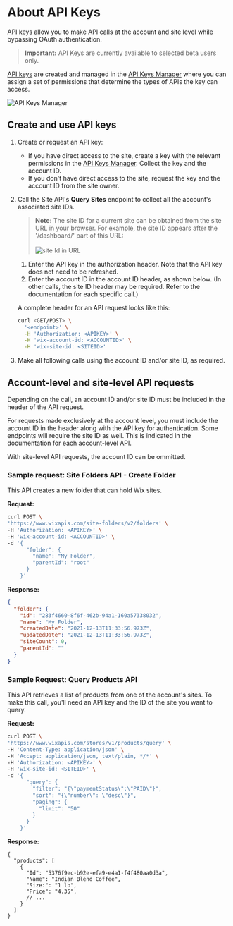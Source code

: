 # About API Keys

API keys allow you to make API calls at the account and site level while bypassing OAuth authentication. 

<blockquote class="important">

__Important:__
API Keys are currently available to selected beta users only.

</blockquote>

[API keys](https://support.wix.com/en/article/about-wix-api-keys) are created and managed in the [API Keys Manager](https://manage.wix.com/account/api-keys) where you can assign a set of permissions that determine the types of APIs the key can access.

![API Keys Manager](./../../media/APIKeysManager.jpg)

## Create and use API keys

1. Create or request an API key:

    - If you have direct access to the site, create a key with the relevant permissions in the [API Keys Manager](https://manage.wix.com/account/api-keys). Collect the key and the account ID.
    - If you don't have direct access to the site, request the key and the account ID from the site owner.  

2. Call the Site API's **Query Sites** endpoint to collect all the account's associated site IDs.

      > **Note:**
      > The site ID for a current site can be obtained from the site URL in your browser.
      > For example, the site ID appears after the '/dashboard/' part of this URL: <br />
      > <br />
      > ![site Id in URL](./../../media/siteid.png)

      1. Enter the API key in the authorization header. Note that the API key does not need to be refreshed.  
      2. Enter the account ID in the account ID header, as shown below. (In other calls, the site ID header may be required. Refer to the documentation for each specific call.)

    A complete header for an API request looks like this:

     ```sh
     curl <GET/POST> \
       '<endpoint>' \
       -H 'Authorization: <APIKEY>' \
       -H 'wix-account-id: <ACCOUNTID>' \
       -H 'wix-site-id: <SITEID>'
     ```

3. Make all following calls using the account ID and/or site ID, as required.

## Account-level and site-level API requests

Depending on the call, an account ID and/or site ID must be included in the header of the API request.

For requests made exclusively at the account level, you must include the account ID in the header along with the API key for authentication. Some endpoints will require the site ID as well. This is indicated in the documentation for each account-level API.

With site-level API requests, the account ID can be ommitted.

### Sample request: Site Folders API - Create Folder

This API creates a new folder that can hold Wix sites.

**Request:**

```sh
curl POST \
'https://www.wixapis.com/site-folders/v2/folders' \
-H 'Authorization: <APIKEY>' \
-H 'wix-account-id: <ACCOUNTID>' \
-d '{
      "folder": {
        "name": "My Folder",
        "parentId": "root"
      }
    }'
```

**Response:**

```json
{
  "folder": {
    "id": "283f4660-8f6f-462b-94a1-160a57338032",
    "name": "My Folder",
    "createdDate": "2021-12-13T11:33:56.973Z",
    "updatedDate": "2021-12-13T11:33:56.973Z",
    "siteCount": 0,
    "parentId": ""
  }
}
```

### Sample Request: Query Products API

This API retrieves a list of products from one of the account's sites. To make this call, you'll need an API key and the ID of the site you want to query.

**Request:**

```sh
curl POST \
'https://www.wixapis.com/stores/v1/products/query' \
-H 'Content-Type: application/json' \
-H 'Accept: application/json, text/plain, */*' \
-H 'Authorization: <APIKEY>' \
-H 'wix-site-id: <SITEID>' \
-d '{
      "query": {
        "filter": "{\"paymentStatus\":\"PAID\"}",
        "sort": "{\"number\": \"desc\"}",
        "paging": {
          "limit": "50"
        }
      }
    }'
```

**Response:**

```json:
{
  "products": [
    {
      "Id": "5376f9ec-b92e-efa9-e4a1-f4f480aa0d3a",
      "Name": "Indian Blend Coffee",
      "Size:": "1 lb",
      "Price": "4.35",
      // ...
    }
  ]
}
```
